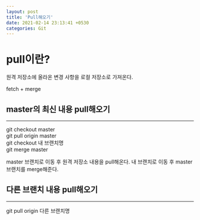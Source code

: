 ```yaml
---
layout: post
title: 'Pull해오기'
date: 2021-02-14 23:13:41 +0530
categories: Git
---
```


# pull이란?

원격 저장소에 올라온 변경 사항을 로컬 저장소로 가져온다.

fetch + merge

## master의 최신 내용 pull해오기

---

git checkout master  
git pull origin master  
git checkout 내 브랜치명  
git merge master

master 브랜치로 이동 후 원격 저장소 내용을 pull해온다.
내 브랜치로 이동 후 master브랜치를 merge해준다.

## 다른 브랜치 내용 pull해오기

---

git pull origin 다른 브랜치명
